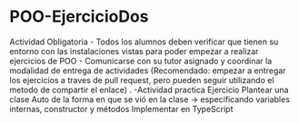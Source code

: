 # POO-EjercicioDos
Actividad Obligatoria  - Todos los alumnos deben verificar que tienen su entorno con las instalaciones vistas para poder empezar a realizar ejercicios de POO - Comunicarse con su tutor asignado y coordinar la modalidad de entrega de actividades (Recomendado: empezar a entregar los ejercicios a traves de pull request, pero pueden seguir utilizando el metodo de compartir el enlace) . -Actividad practica Ejercicio  Plantear una clase Auto de la forma en que se vió en la clase → especificando variables internas, constructor y métodos Implementar en TypeScript
